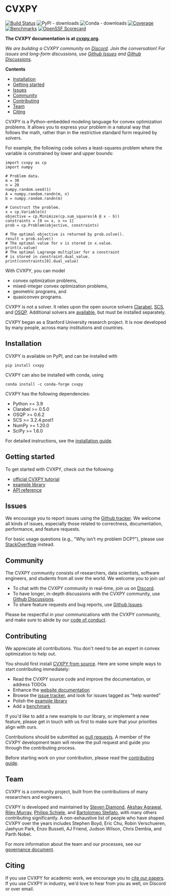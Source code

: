 CVXPY
=====================
[![Build Status](http://github.com/cvxpy/cvxpy/workflows/build/badge.svg?event=push)](https://github.com/cvxpy/cvxpy/actions/workflows/build.yml)
![PyPI - downloads](https://img.shields.io/pypi/dm/cvxpy.svg?label=Pypi%20downloads)
![Conda - downloads](https://img.shields.io/conda/dn/conda-forge/cvxpy.svg?label=Conda%20downloads)
[![Coverage](https://sonarcloud.io/api/project_badges/measure?project=cvxpy_cvxpy&metric=coverage)](https://sonarcloud.io/summary/new_code?id=cvxpy_cvxpy)
[![Benchmarks](http://img.shields.io/badge/benchmarked%20by-asv-blue.svg?style=flat)](https://cvxpy.github.io/benchmarks/)
[![OpenSSF Scorecard](https://api.securityscorecards.dev/projects/github.com/cvxpy/cvxpy/badge)](https://api.securityscorecards.dev/projects/github.com/cvxpy/cvxpy)

**The CVXPY documentation is at [cvxpy.org](https://www.cvxpy.org/).**

*We are building a CVXPY community on [Discord](https://discord.gg/4urRQeGBCr). Join the conversation! For issues and long-form discussions, use [Github Issues](https://github.com/cvxpy/cvxpy/issues) and [Github Discussions](https://github.com/cvxpy/cvxpy/discussions).*

**Contents**
- [Installation](#installation)
- [Getting started](#getting-started)
- [Issues](#issues)
- [Community](#community)
- [Contributing](#contributing)
- [Team](#team)
- [Citing](#citing)


CVXPY is a Python-embedded modeling language for convex optimization problems. It allows you to express your problem in a natural way that follows the math, rather than in the restrictive standard form required by solvers.

For example, the following code solves a least-squares problem where the variable is constrained by lower and upper bounds:

```python3
import cvxpy as cp
import numpy

# Problem data.
m = 30
n = 20
numpy.random.seed(1)
A = numpy.random.randn(m, n)
b = numpy.random.randn(m)

# Construct the problem.
x = cp.Variable(n)
objective = cp.Minimize(cp.sum_squares(A @ x - b))
constraints = [0 <= x, x <= 1]
prob = cp.Problem(objective, constraints)

# The optimal objective is returned by prob.solve().
result = prob.solve()
# The optimal value for x is stored in x.value.
print(x.value)
# The optimal Lagrange multiplier for a constraint
# is stored in constraint.dual_value.
print(constraints[0].dual_value)
```

With CVXPY, you can model
* convex optimization problems,
* mixed-integer convex optimization problems,
* geometric programs, and
* quasiconvex programs.

CVXPY is not a solver. It relies upon the open source solvers 
[Clarabel](https://github.com/oxfordcontrol/Clarabel.rs), [SCS](https://github.com/bodono/scs-python),
and [OSQP](https://github.com/oxfordcontrol/osqp). Additional solvers are
[available](https://www.cvxpy.org/tutorial/solvers/index.html#choosing-a-solver),
but must be installed separately.

CVXPY began as a Stanford University research project. It is now developed by
many people, across many institutions and countries.


## Installation
CVXPY is available on PyPI, and can be installed with
```
pip install cvxpy
```

CVXPY can also be installed with conda, using
```
conda install -c conda-forge cvxpy
```

CVXPY has the following dependencies:

- Python >= 3.9
- Clarabel >= 0.5.0
- OSQP >= 0.6.2
- SCS >= 3.2.4.post1
- NumPy >= 1.20.0
- SciPy >= 1.6.0

For detailed instructions, see the [installation
guide](https://www.cvxpy.org/install/index.html).

## Getting started
To get started with CVXPY, check out the following:
* [official CVXPY tutorial](https://www.cvxpy.org/tutorial/index.html)
* [example library](https://www.cvxpy.org/examples/index.html)
* [API reference](https://www.cvxpy.org/api_reference/cvxpy.html)

## Issues
We encourage you to report issues using the [Github tracker](https://github.com/cvxpy/cvxpy/issues). We welcome all kinds of issues, especially those related to correctness, documentation, performance, and feature requests.

For basic usage questions (e.g., "Why isn't my problem DCP?"), please use [StackOverflow](https://stackoverflow.com/questions/tagged/cvxpy) instead.

## Community
The CVXPY community consists of researchers, data scientists, software engineers, and students from all over the world. We welcome you to join us!

* To chat with the CVXPY community in real-time, join us on [Discord](https://discord.gg/4urRQeGBCr).
* To have longer, in-depth discussions with the CVXPY community, use [Github Discussions](https://github.com/cvxpy/cvxpy/discussions).
* To share feature requests and bug reports, use [Github Issues](https://github.com/cvxpy/cvxpy/issues).

Please be respectful in your communications with the CVXPY community, and make sure to abide by our [code of conduct](https://github.com/cvxpy/cvxpy/blob/master/CODE_OF_CONDUCT.md).

## Contributing
We appreciate all contributions. You don't need to be an expert in convex
optimization to help out.

You should first
install [CVXPY from source](https://www.cvxpy.org/install/index.html#install-from-source).
Here are some simple ways to start contributing immediately:
* Read the CVXPY source code and improve the documentation, or address TODOs
* Enhance the [website documentation](https://github.com/cvxpy/cvxpy/tree/master/doc)
* Browse the [issue tracker](https://github.com/cvxpy/cvxpy/issues), and look for issues tagged as "help wanted"
* Polish the [example library](https://github.com/cvxpy/cvxpy/tree/master/examples)
* Add a [benchmark](https://github.com/cvxpy/cvxpy/tree/master/cvxpy/tests/test_benchmarks.py)

If you'd like to add a new example to our library, or implement a new feature,
please get in touch with us first to make sure that your priorities align with
ours. 

Contributions should be submitted as [pull requests](https://github.com/cvxpy/cvxpy/pulls).
A member of the CVXPY development team will review the pull request and guide
you through the contributing process.

Before starting work on your contribution, please read the [contributing guide](https://github.com/cvxpy/cvxpy/blob/master/CONTRIBUTING.md).

## Team
CVXPY is a community project, built from the contributions of many
researchers and engineers.

CVXPY is developed and maintained by [Steven
Diamond](https://stevendiamond.me/), [Akshay
Agrawal](https://akshayagrawal.com), [Riley Murray](https://rileyjmurray.wordpress.com/), 
[Philipp Schiele](https://www.philippschiele.com/),
and [Bartolomeo Stellato](https://stellato.io/), with many others contributing
significantly.
A non-exhaustive list of people who have shaped CVXPY over the
years includes Stephen Boyd, Eric Chu, Robin Verschueren,
Jaehyun Park, Enzo Busseti, AJ Friend, Judson Wilson, Chris Dembia, and
Parth Nobel.

For more information about the team and our processes, see our [governance document](https://github.com/cvxpy/org/blob/main/governance.md).

## Citing
If you use CVXPY for academic work, we encourage you to [cite our papers](https://www.cvxpy.org/resources/citing/index.html). If you use CVXPY in industry, we'd love to hear from you as well, on Discord or over email.
